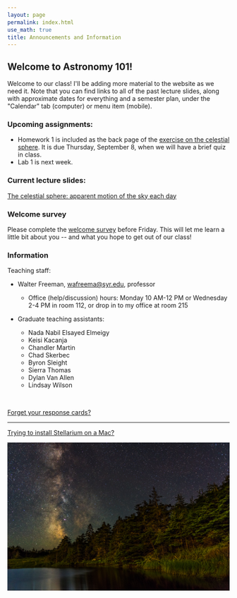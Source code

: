 ```yaml
---
layout: page 
permalink: index.html
use_math: true 
title: Announcements and Information
---
```


## Welcome to Astronomy 101!

Welcome to our class! I'll be adding more material to the website as we need it. Note that you can find links to all of the past lecture 
slides, along with approximate dates for everything and a semester plan, under the "Calendar" tab (computer) or menu item (mobile).

### Upcoming assignments:

* Homework 1 is included as the back page of the <a href="tutorials/celestial-sphere/celestial-sphere.pdf">exercise on the celestial sphere</a>. It is due Thursday, September 8, when we will have a brief
quiz in class.
* Lab 1 is next week. 

### Current lecture slides:

<a href="slides/lecture2/lecture2-2022.pdf">The celestial sphere: apparent motion of the sky each day</a>


### Welcome survey

Please complete the <a href="https://docs.google.com/forms/d/1rppZHcxn6vuiWrEs9eRq4aEF4onvY9xRGrSZjNx0ZNo/">welcome survey</a> before Friday.
This will let me learn a little bit about you -- and what you hope to get out of our class!



### Information

Teaching staff:

* Walter Freeman, <wafreema@syr.edu>, professor
  * Office (help/discussion) hours: Monday 10 AM-12 PM or Wednesday 2-4 PM in room 112, or drop in to my office at room 215

* Graduate teaching assistants:
  - Nada Nabil Elsayed Elmeigy
  - Keisi Kacanja
  - Chandler Martin
  - Chad Skerbec
  - Byron Sleight
  - Sierra Thomas
  - Dylan Van Allen
  - Lindsay Wilson
    
<br>


<a href="cards.html">Forget your response cards?</a>

---

<a href="stellarium-mac.html">Trying to install Stellarium on a Mac?</a>

<center> <img src="darkened-milky-way.jpg">
<br>
